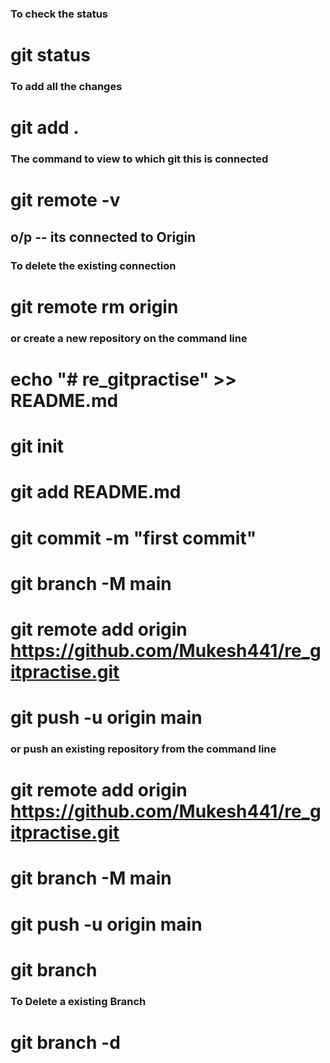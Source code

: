 ###  To check the status
# git status 

### To add all the changes
# git add .

###  The command to view to which git this is connected 
 # git remote -v 
 ## o/p  -- its connected to Origin
 
 ### To delete the existing connection 
 # git remote rm origin

### or create a new repository on the command line
# echo "# re_gitpractise" >> README.md
# git init
# git add README.md
# git commit -m "first commit"
# git branch -M main
# git remote add origin https://github.com/Mukesh441/re_gitpractise.git
# git push -u origin main


### or push an existing repository from the command line
# git remote add origin https://github.com/Mukesh441/re_gitpractise.git
# git branch -M main
# git push -u origin main
# git branch 


### To Delete a existing Branch  
# git branch -d <branch Name>
